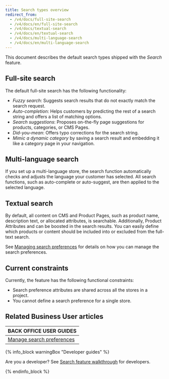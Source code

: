 ```yaml
---
title: Search types overview
redirect_from:
  - /v4/docs/full-site-search
  - /v4/docs/en/full-site-search
  - /v4/docs/textual-search
  - /v4/docs/en/textual-search
  - /v4/docs/multi-language-search
  - /v4/docs/en/multi-language-search
---
```


This document describes the default search types shipped with the *Search* feature.


## Full-site search
The default full-site search has the following functionality:

* *Fuzzy search*: Suggests search results that do not exactly match the search request.
* *Auto-completion*: Helps customers by predicting the rest of a search string and offers a list of matching options.
* *Search suggestions*: Proposes on-the-fly page suggestions for products, categories, or CMS Pages.
* *Did-you-mean*: Offers typo corrections for the search string.
* *Mimic a dynamic category* by saving a search result and embedding it like a category page in your navigation.

## Multi-language search
If you set up a multi-language store, the search function automatically checks and adjusts the language your customer has selected. All search functions, such as auto-complete or auto-suggest, are then applied to the selected language.

## Textual search
By default, all content on CMS and Product Pages, such as product name, description text, or allocated attributes, is searchable. Additionally, Product Attributes and can be boosted in the search results. You can easily define which products or content should be included into or excluded from the full-text search.

See [Managing search preferences](/docs/scos/user/user-guides/{{page.version}}/back-office-user-guide/merchandising/search-and-filters/managing-search-preferences.html) for details on how you can manage the search preferences.

## Current constraints

Currently, the feature has the following functional constraints:

* Search preference attributes are shared across all the stores in a project.
* You cannot define a search preference for a single store.

## Related Business User articles

|BACK OFFICE USER GUIDES|
|---|
| [Manage search preferences](/docs/scos/user/user-guides/{{page.version}}/back-office-user-guide/merchandising/search-and-filters/managing-search-preferences.html)  |

{% info_block warningBox "Developer guides" %}

Are you a developer? See [Search feature walkthrough](/docs/scos/dev/feature-walkthroughs/{{page.version}}/search-feature-walkthrough.html) for developers.

{% endinfo_block %}
